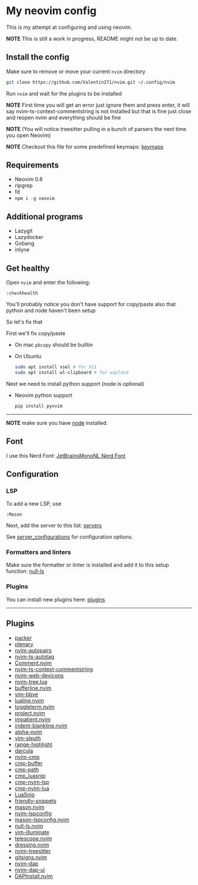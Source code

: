 # My neovim config

This is my attempt at configuring and using neovim.

**NOTE** This is still a work in progress, README might not be up to date.

## Install the config

Make sure to remove or move your current `nvim` directory

```sh
git clone https://github.com/Valentin271/nvim.git ~/.config/nvim
```

Run `nvim` and wait for the plugins to be installed

**NOTE** First time you will get an error just ignore them and press enter, it will say nvim-ts-context-commentstring is not installed but that is fine just close and reopen nvim and everything should be fine  

**NOTE** (You will notice treesitter pulling in a bunch of parsers the next time you open Neovim)

**NOTE** Checkout this file for some predefined keymaps: [keymaps](https://github.com/Valentin271/nvim/blob/master/lua/user/keymaps.lua)

## Requirements

- Neovim 0.8
- ripgrep
- fd
- `npm i -g neovim`

## Additional programs

- Lazygit
- Lazydocker
- Gobang
- inlyne

## Get healthy

Open `nvim` and enter the following:

```
:checkhealth
```

You'll probably notice you don't have support for copy/paste also that python and node haven't been setup

So let's fix that

First we'll fix copy/paste

- On mac `pbcopy` should be builtin

- On Ubuntu

  ```sh
  sudo apt install xsel # for X11
  sudo apt install wl-clipboard # for wayland
  ```

Next we need to install python support (node is optional)

- Neovim python support

  ```sh
  pip install pynvim
  ```

---

**NOTE** make sure you have [node](https://nodejs.org/en/) installed.

## Font

I use this Nerd Font: [JetBrainsMonoNL Nerd Font](https://github.com/ryanoasis/nerd-fonts/blob/master/patched-fonts/JetBrainsMono/NoLigatures/Regular/JetBrainsMonoNLNerdFont-Regular.ttf)

## Configuration

### LSP

To add a new LSP, use

```
:Mason
```

Next, add the server to this list: [servers](https://github.com/Valentin271/nvim/blob/master/lua/user/lsp/mason.lua#L1)

See [server_configurations](https://github.com/neovim/nvim-lspconfig/blob/master/doc/server_configurations.md) for configuration options.

### Formatters and linters

Make sure the formatter or linter is installed and add it to this setup function: [null-ls](https://github.com/Valentin271/nvim/blob/master/lua/user/lsp/null-ls.lua#L12)

### Plugins

You can install new plugins here: [plugins](https://github.com/Valentin271/nvim/blob/master/lua/user/plugins.lua#L45)

---

## Plugins

- [packer](https://github.com/wbthomason/packer.nvim)
- [plenary](https://github.com/nvim-lua/plenary.nvim)
- [nvim-autopairs](https://github.com/windwp/nvim-autopairs)
- [nvim-ts-autotag](https://github.com/windwp/nvim-ts-autotag)
- [Comment.nvim](https://github.com/numToStr/Comment.nvim)
- [nvim-ts-context-commentstring](https://github.com/JoosepAlviste/nvim-ts-context-commentstring)
- [nvim-web-devicons](https://github.com/kyazdani42/nvim-web-devicons)
- [nvim-tree.lua](https://github.com/kyazdani42/nvim-tree.lua)
- [bufferline.nvim](https://github.com/akinsho/bufferline.nvim)
- [vim-bbye](https://github.com/moll/vim-bbye)
- [lualine.nvim](https://github.com/nvim-lualine/lualine.nvim)
- [toggleterm.nvim](https://github.com/akinsho/toggleterm.nvim)
- [project.nvim](https://github.com/ahmedkhalf/project.nvim)
- [impatient.nvim](https://github.com/lewis6991/impatient.nvim)
- [indent-blankline.nvim](https://github.com/lukas-reineke/indent-blankline.nvim)
- [alpha-nvim](https://github.com/goolord/alpha-nvim)
- [vim-sleuth](https://github.com/tpope/vim-sleuth)
- [range-highlight](https://github.com/winston0410/range-highlight.nvim)
- [darcula](https://github.com/doums/darcula)
- [nvim-cmp](https://github.com/hrsh7th/nvim-cmp)
- [cmp-buffer](https://github.com/hrsh7th/cmp-buffer)
- [cmp-path](https://github.com/hrsh7th/cmp-path)
- [cmp_luasnip](https://github.com/saadparwaiz1/cmp_luasnip)
- [cmp-nvim-lsp](https://github.com/hrsh7th/cmp-nvim-lsp)
- [cmp-nvim-lua](https://github.com/hrsh7th/cmp-nvim-lua)
- [LuaSnip](https://github.com/L3MON4D3/LuaSnip)
- [friendly-snippets](https://github.com/rafamadriz/friendly-snippets)
- [mason.nvim](https://github.com/williamboman/mason.nvim)
- [nvim-lspconfig](https://github.com/neovim/nvim-lspconfig)
- [mason-lspconfig.nvim](https://github.com/williamboman/mason-lspconfig.nvim)
- [null-ls.nvim](https://github.com/jose-elias-alvarez/null-ls.nvim)
- [vim-illuminate](https://github.com/RRethy/vim-illuminate)
- [telescope.nvim](https://github.com/nvim-telescope/telescope.nvim)
- [dressing.nvim](https://github.com/stevearc/dressing.nvim)
- [nvim-treesitter](https://github.com/nvim-treesitter/nvim-treesitter)
- [gitsigns.nvim](https://github.com/lewis6991/gitsigns.nvim)
- [nvim-dap](https://github.com/mfussenegger/nvim-dap)
- [nvim-dap-ui](https://github.com/rcarriga/nvim-dap-ui)
- [DAPInstall.nvim](https://github.com/ravenxrz/DAPInstall.nvim)
